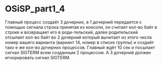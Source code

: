 # OSiSP_part1_4
Главный процесс создаёт 3 дочерних, в 1 дочерний передается с помощью сигнала строка принятая из консоли,
он считает кол-во байт в строке и возвращает его в роди-тельский, далее родительский отсылает кол-во байт во
2 дочерний который вычитает из этого числа номер вашего варианта (вариант 14, номер в списке группы) и создаёт тако
е же кол-во дочерних процессов. Главный ждёт 10 сек и посылает сигнал SIGTERM всем созданным 2 процессом.
А 3 дочерний должен игнорировать сигнал SIGTERM.
